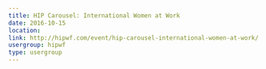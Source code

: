 ```yaml
---
title: HIP Carousel: International Women at Work
date: 2016-10-15
location: 
link: http://hipwf.com/event/hip-carousel-international-women-at-work/
usergroup: hipwf
type: usergroup
---
```

